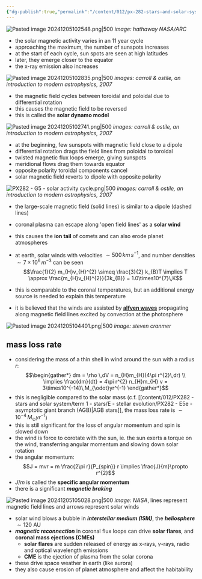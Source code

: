 ```yaml
---
{"dg-publish":true,"permalink":"/content/012/px-282-stars-and-solar-system/term-2-solar-system/g-the-sun/px-282-g5-solar-activity-cycle/","noteIcon":"1","created":"2024-12-05T10:25:47.506+00:00","updated":"2025-05-08T11:10:09.866+01:00"}
---
```


![Pasted image 20241205102548.png|500](/img/user/pics/Pasted%20image%2020241205102548.png)
*image: hathaway NASA/ARC*

- the solar magnetic activity varies in an 11 year cycle
- approaching the maximum, the number of sunspots increases
- at the start of each cycle, sun spots are seen at high latitudes
- later, they emerge closer to the equator
- the x-ray emission also increases

![Pasted image 20241205102835.png|500](/img/user/pics/Pasted%20image%2020241205102835.png)
*images: carroll & ostile, an introduction to modern astrophysics, 2007*

- the magnetic field cycles between toroidal and poloidal due to differential rotation
- this causes the magnetic field to be reversed
- this is called the **solar dynamo model**

![Pasted image 20241205102741.png|500](/img/user/pics/Pasted%20image%2020241205102741.png)
*images: carroll & ostile, an introduction to modern astrophysics, 2007*

- at the beginning, few sunspots with magnetic field close to a dipole
- differential rotation drags the field lines from poloidal to toroidal
- twisted magnetic flux loops emerge, giving sunspots
- meridional flows drag them towards equator
- opposite polarity toroidal components cancel
- solar magnetic field reverts to dipole with opposite polarity

![PX282 - G5 - solar activity cycle.png|500](/img/user/pics/PX282%20-%20G5%20-%20solar%20activity%20cycle.png)
*images: carroll & ostile, an introduction to modern astrophysics, 2007*

- the large-scale magnetic field (solid lines) is similar to a dipole (dashed lines)
- coronal plasma can escape along 'open field lines' as a **solar wind**
- this causes the **ion tail** of comets and can also erode planet atmospheres

- at earth, solar winds with  velocities $\sim 500\,km\,s^{-1}$, and number densities $\sim 7\times10^6\,m^{-3}$ can be seen
$$\frac{1}{2} m_{H}v_{H}^{2} \simeq \frac{3}{2} k_{B}T \implies T \approx \frac{m_{H}v_{H}^{2}}{3k_{B}} = 1.0\times10^{7}\,K$$
- this is comparable to the coronal temperatures, but an additional energy source is needed to explain this temperature
- it is believed that the winds are assisted by [**alfven waves**](https://en.wikipedia.org/wiki/Alfv%C3%A9n_wave) propagating along magnetic field lines excited by convection at the photosphere

![Pasted image 20241205104401.png|500](/img/user/pics/Pasted%20image%2020241205104401.png)
*image: steven cranmer*
## mass loss rate
- considering the mass of a thin shell in wind around the sun with a radius $r:$
$$\begin{gather*}
dm  = \rho \,dV = n_{H}m_{H}(4\pi r^{2}\,dr) \\
\implies \frac{dm}{dt}  = 4\pi r^{2} n_{H}m_{H} v  = 3\times10^{-14}\,M_{\odot}yr^{-1} 
\end{gather*}$$
- this is negligible compared to the solar mass (c.f. [[content/012/PX282 - stars and solar system/term 1 - stars/E - stellar evolution/PX282 - E5e - asymptotic giant branch (AGB)\|AGB stars]], the mass loss rate is $\sim 10^{-4}\,M_{\odot}yr^{-1}$)
- this is still significant for the loss of angular momentum and spin is slowed down
- the wind is force to corotate with the sun, ie. the sun exerts a torque on the wind, transferring angular momentum and slowing down solar rotation
- the angular momentum:
$$J = mvr = m \frac{2\pi r}{P_{spin}} r  \implies \frac{J}{m}\propto r^{2}$$
- $J/m$ is called the **specific angular momentum**
- there is a significant ***magnetic braking***

![Pasted image 20241205105028.png|500](/img/user/pics/Pasted%20image%2020241205105028.png)
*image: NASA*, lines represent magnetic field lines and arrows represent solar winds

- solar wind blows a bubble in ***interstellar medium (ISM)***, the ***heliosphere*** $\sim120$ AU
- ***magnetic reconnection*** in coronal flux loops can drive **solar flares**, and **coronal mass ejections (CMEs)**
	- **solar flares** are sudden released of energy as x-rays, $\gamma$-rays, radio and optical wavelength emissions
	- **CME** is the ejection of plasma from the solar corona
- these drive space weather in earth (like aurora)
- they also cause erosion of planet atmosphere and affect the habitability
